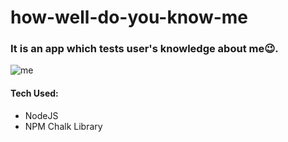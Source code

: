 # how-well-do-you-know-me

### It is an app which tests user's knowledge about me😉. 


![me](https://user-images.githubusercontent.com/81930207/134588195-10fdae45-85a1-486f-bf86-53a42762096c.png)

#### Tech Used:
* NodeJS
* NPM Chalk Library
